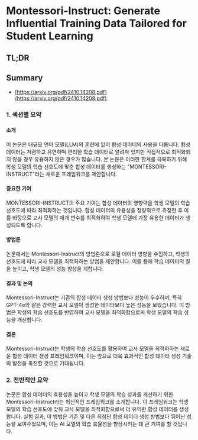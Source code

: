 # Montessori-Instruct: Generate Influential Training Data Tailored for Student Learning
## TL;DR
## Summary
- [https://arxiv.org/pdf/2410.14208.pdf](https://arxiv.org/pdf/2410.14208.pdf)

### 1. 섹션별 요약

#### 소개
이 논문은 대규모 언어 모델(LLM)의 훈련에 있어 합성 데이터의 사용을 다룹니다. 합성 데이터는 저렴하고 유연하며 편리한 학습 데이터로 알려져 있지만 직접적으로 최적화되지 않을 경우 유용하지 않은 경우가 많습니다. 본 논문은 이러한 한계를 극복하기 위해 학생 모델의 학습 선호도에 맞춘 합성 데이터를 생성하는 "MONTESSORI-INSTRUCT"라는 새로운 프레임워크를 제안합니다.

#### 중요한 기여
MONTESSORI-INSTRUCT의 주요 기여는 합성 데이터의 영향력을 학생 모델의 학습 선호도에 따라 최적화하는 것입니다. 합성 데이터의 유용성을 정량적으로 측정한 후 이를 바탕으로 교사 모델의 매개 변수를 최적화하여 학생 모델에 가장 유용한 데이터가 생성되도록 합니다.

#### 방법론
논문에서는 Montessori-Instruct의 방법론으로 로컬 데이터 영향을 수집하고, 학생의 선호도에 따라 교사 모델을 최적화하는 방법을 제안합니다. 이를 통해 학습 데이터의 질을 높이고, 학생 모델의 성능 향상을 꾀합니다.

#### 결과 및 논의
Montessori-Instruct는 기존의 합성 데이터 생성 방법보다 성능이 우수하며, 특히 GPT-4o와 같은 강력한 교사 모델이 생성한 데이터보다 높은 성능을 보였습니다. 이 방법은 학생의 학습 선호도를 반영하여 교사 모델을 최적화함으로써 학생 모델의 학습 성능을 개선합니다.

#### 결론
Montessori-Instruct는 학생의 학습 선호도를 활용하여 교사 모델을 최적화하는 새로운 합성 데이터 생성 프레임워크이며, 이는 앞으로 더욱 효과적인 합성 데이터 생성 기술의 발전을 촉진할 것으로 기대됩니다.

### 2. 전반적인 요약
논문은 합성 데이터의 효용성을 높이고 학생 모델의 학습 성과를 개선하기 위한 Montessori-Instruct라는 혁신적인 프레임워크를 소개합니다. 이 프레임워크는 학생 모델의 학습 선호도에 맞춰 교사 모델을 최적화함으로써 더 유익한 합성 데이터를 생성합니다. 실험 결과, 이 방법은 기존 및 다른 최첨단 합성 데이터 생성 방법보다 뛰어난 성능을 보여주었으며, 이는 AI 모델의 학습 효율성을 향상시키는 데 큰 기여를 할 것입니다.